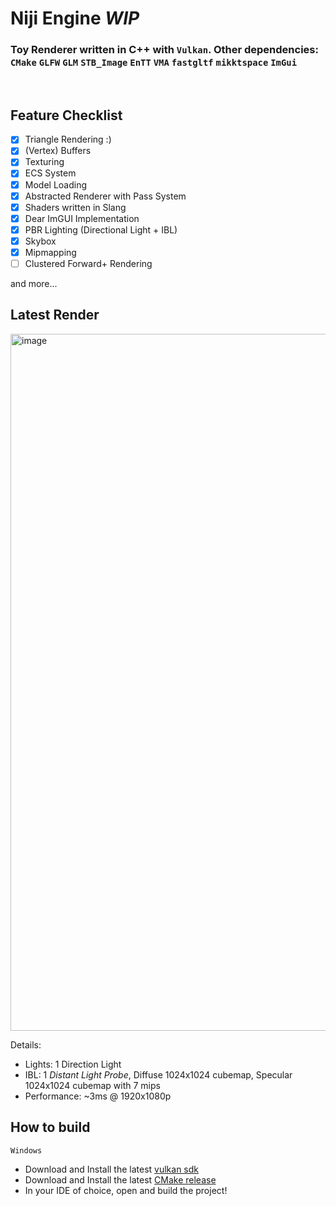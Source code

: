 # Niji Engine ***WIP***

### Toy Renderer written in C++ with `Vulkan`. Other dependencies: `CMake` `GLFW` `GLM` `STB_Image` `EnTT` `VMA` `fastgltf` `mikktspace` `ImGui`

<br>

## Feature Checklist
- [x] Triangle Rendering :)
- [x] (Vertex) Buffers
- [x] Texturing
- [x] ECS System
- [x] Model Loading
- [x] Abstracted Renderer with Pass System
- [x] Shaders written in Slang
- [x] Dear ImGUI Implementation
- [x] PBR Lighting (Directional Light + IBL)
- [x] Skybox
- [x] Mipmapping
- [ ] Clustered Forward+ Rendering

and more...

## Latest Render
<img width="1918" height="1115" alt="image" src="https://github.com/user-attachments/assets/1710a775-e355-4b23-970a-d6121c1d772a" />

Details:
- Lights: 1 Direction Light
- IBL: 1 *Distant Light Probe*, Diffuse 1024x1024 cubemap, Specular 1024x1024 cubemap with 7 mips
- Performance: ~3ms @ 1920x1080p

## How to build
`Windows`
- Download and Install the latest [vulkan sdk](https://www.lunarg.com/vulkan-sdk/)
- Download and Install the latest [CMake release](https://cmake.org/download/)
- In your IDE of choice, open and build the project!
